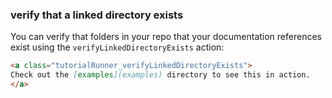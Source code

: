 ### verify that a linked directory exists

You can verify that folders in your repo that your documentation references
exist using the `verifyLinkedDirectoryExists` action:


<!-- <a class="tutorialRunner_runMarkdownInTutrun"> -->
```markdown
<a class="tutorialRunner_verifyLinkedDirectoryExists">
Check out the [examples](examples) directory to see this in action.
</a>
```
<!-- </a> -->
